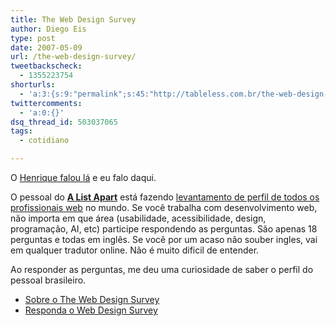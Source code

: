 ```yaml
---
title: The Web Design Survey
author: Diego Eis
type: post
date: 2007-05-09
url: /the-web-design-survey/
tweetbackscheck:
  - 1355223754
shorturls:
  - 'a:3:{s:9:"permalink";s:45:"http://tableless.com.br/the-web-design-survey";s:7:"tinyurl";s:26:"http://tinyurl.com/3powvdd";s:4:"isgd";s:19:"http://is.gd/kUcXC9";}'
twittercomments:
  - 'a:0:{}'
dsq_thread_id: 503037065
tags:
  - cotidiano

---
```

O [Henrique falou lá][1] e eu falo daqui.

O pessoal do **<a href="http://alistapart.com/" onclick="urchinTracker('/mapclick/external/A_List_Apart');" rel="external">A List Apart</a>** está fazendo [levantamento de perfil de todos os profissionais web][2] no mundo. Se você trabalha com desenvolvimento web, não importa em que área (usabilidade, acessibilidade, design, programação, AI, etc) participe respondendo as perguntas. São apenas 18 perguntas e todas em inglês. Se você por um acaso não souber ingles, vai em qualquer tradutor online. Não é muito dificil de entender.

Ao responder as perguntas, me deu uma curiosidade de saber o perfil do pessoal brasileiro.

  * [Sobre o The Web Design Survey][2]
  * [Responda o Web Design Survey][3]

 [1]: http://www.revolucao.etc.br/archives/the-web-design-survey/
 [2]: http://alistapart.com/articles/webdesignsurvey
 [3]: http://aneventapart.com/webdesignsurvey/survey.php?sid=2